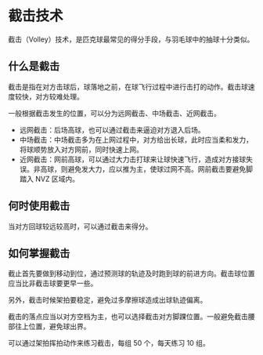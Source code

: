 # 截击技术

截击（Volley）技术，是匹克球最常见的得分手段，与羽毛球中的抽球十分类似。

## 什么是截击

截击是指在对方击球后，球落地之前，在球飞行过程中进行击打的动作。截击球速度较快，对方较难处理。

一般根据截击发生的位置，可以分为远网截击、中场截击、近网截击。

* 远网截击：后场高球，也可以通过截击来逼迫对方退入后场。
* 中场截击：中场截击多为在上网过程中，对方给出长球，此时应当柔和发力，将球顺势放入对方网前，同时快速上网。
* 近网截击：网前高球，可以通过大力击打球来让球快速飞行，造成对方接球失误。非高球，则避免发大力，应以推为主，使球过网不高。网前截击要避免脚踏入 NVZ 区域内。


## 何时使用截击

当对方回球较远较高时，可以通过截击来得分。

## 如何掌握截击

截止首先要做到移动到位，通过预测球的轨迹及时跑到球的前进方向。截击球位置应当比非截击球要更早一些。

另外，截击时候架拍要稳定，避免过多摩擦球造成出球轨迹偏离。

截击的落点应当以对方空档为主，也可以选择截击对方脚踝位置。一般避免截击腰部往上位置，避免球出界。

可以通过架拍挥拍动作来练习截击，每组 50 个，每天练习 10 组。